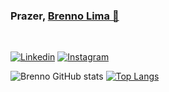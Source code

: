 ### Prazer, <a href="https://github.com/Brenno55/" target="_blank">Brenno Lima 🤝</a> 
<br>

[![Linkedin](https://img.shields.io/badge/LinkedIn-0077B5?style=for-the-badge&logo=linkedin&logoColor=white)](https://www.linkedin.com/in/brenno-lima-5187581aa/)
[![Instagram](https://img.shields.io/badge/Instagram-E4405F?style=for-the-badge&logo=instagram&logoColor=white)](https://www.instagram.com/brenno5_/)

![Brenno GitHub stats](https://github-readme-stats.vercel.app/api?username=Brenno55&count_private=true&include_all_commits=true&show_icons=true&theme=n&hide_border=false&show_owner=true)
[![Top Langs](https://github-readme-stats.vercel.app/api/top-langs/?username=Brenno55&layout=compact&theme=null)](https://github.com/Brenno55/)



